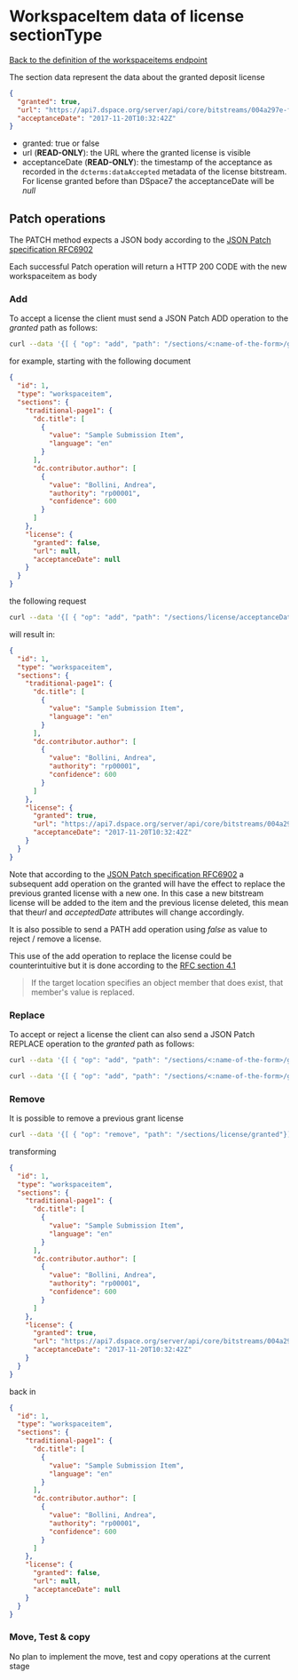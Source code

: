 # WorkspaceItem data of license sectionType

[Back to the definition of the workspaceitems endpoint](workspaceitems.md)

The section data represent the data about the granted deposit license

```json
{
  "granted": true,
  "url": "https://api7.dspace.org/server/api/core/bitstreams/004a297e-fd06-4662-ae51-73e4b7c165c8/content",
  "acceptanceDate": "2017-11-20T10:32:42Z"
}
```

* granted: true or false
* url (**READ-ONLY**): the URL where the granted license is visible
* acceptanceDate (**READ-ONLY**): the timestamp of the acceptance as recorded in the `dcterms:dataAccepted` metadata of
  the license bitstream. For license granted before than DSpace7 the acceptanceDate will be *null*

## Patch operations

The PATCH method expects a JSON body according to
the [JSON Patch specification RFC6902](https://tools.ietf.org/html/rfc6902)

Each successful Patch operation will return a HTTP 200 CODE with the new workspaceitem as body

### Add

To accept a license the client must send a JSON Patch ADD operation to the *granted* path as follows:

```bash
curl --data '{[ { "op": "add", "path": "/sections/<:name-of-the-form>/granted", "value": true}]}' -X PATCH ${dspace7-url}/api/submission/workspaceitems/<:id>
```

for example, starting with the following document

```json
{
  "id": 1,
  "type": "workspaceitem",
  "sections": {
    "traditional-page1": {
      "dc.title": [
        {
          "value": "Sample Submission Item",
          "language": "en"
        }
      ],
      "dc.contributor.author": [
        {
          "value": "Bollini, Andrea",
          "authority": "rp00001",
          "confidence": 600
        }
      ]
    },
    "license": {
      "granted": false,
      "url": null,
      "acceptanceDate": null
    }
  }
}    
```

the following request

```bash
curl --data '{[ { "op": "add", "path": "/sections/license/acceptanceDate", "value": "2017-11-20T10:32:42Z"}]}' -X PATCH ${dspace7-url}/api/submission/workspaceitems/1
```

will result in:

```json
{
  "id": 1,
  "type": "workspaceitem",
  "sections": {
    "traditional-page1": {
      "dc.title": [
        {
          "value": "Sample Submission Item",
          "language": "en"
        }
      ],
      "dc.contributor.author": [
        {
          "value": "Bollini, Andrea",
          "authority": "rp00001",
          "confidence": 600
        }
      ]
    },
    "license": {
      "granted": true,
      "url": "https://api7.dspace.org/server/api/core/bitstreams/004a297e-fd06-4662-ae51-73e4b7c165c8/content",
      "acceptanceDate": "2017-11-20T10:32:42Z"
    }
  }
}    
```

Note that according to the [JSON Patch specification RFC6902](https://tools.ietf.org/html/rfc6902) a subsequent add operation on the granted will
have the effect to replace the previous granted license with a new one.
In this case a new bitstream license will be added to the item and the previous license deleted, this mean that the*url*
and *acceptedDate* attributes will change accordingly.

It is also possible to send a PATH add operation using *false* as value to reject / remove a license.

This use of the add operation to replace the license could be counterintuitive but it is done according to
the [RFC section 4.1](https://tools.ietf.org/html/rfc6902#section-4.1)
> If the target location specifies an object member that does exist, that member's value is replaced.

### Replace

To accept or reject a license the client can also send a JSON Patch REPLACE operation to the *granted* path as follows:


```bash
curl --data '{[ { "op": "add", "path": "/sections/<:name-of-the-form>/granted", "value": true}]}' -X PATCH ${dspace7-url}/api/submission/workspaceitems/<:id>
```

```bash
curl --data '{[ { "op": "add", "path": "/sections/<:name-of-the-form>/granted", "value": false}]}' -X PATCH ${dspace7-url}/api/submission/workspaceitems/<:id>
```

### Remove

It is possible to remove a previous grant license
```bash
curl --data '{[ { "op": "remove", "path": "/sections/license/granted"}]' -X PATCH ${dspace7-url}/api/submission/workspaceitems/1
```

transforming

```json
{
  "id": 1,
  "type": "workspaceitem",
  "sections": {
    "traditional-page1": {
      "dc.title": [
        {
          "value": "Sample Submission Item",
          "language": "en"
        }
      ],
      "dc.contributor.author": [
        {
          "value": "Bollini, Andrea",
          "authority": "rp00001",
          "confidence": 600
        }
      ]
    },
    "license": {
      "granted": true,
      "url": "https://api7.dspace.org/server/api/core/bitstreams/004a297e-fd06-4662-ae51-73e4b7c165c8/content",
      "acceptanceDate": "2017-11-20T10:32:42Z"
    }
  }
}    
```

back in

```json
{
  "id": 1,
  "type": "workspaceitem",
  "sections": {
    "traditional-page1": {
      "dc.title": [
        {
          "value": "Sample Submission Item",
          "language": "en"
        }
      ],
      "dc.contributor.author": [
        {
          "value": "Bollini, Andrea",
          "authority": "rp00001",
          "confidence": 600
        }
      ]
    },
    "license": {
      "granted": false,
      "url": null,
      "acceptanceDate": null
    }
  }
}    
```

### Move, Test & copy

No plan to implement the move, test and copy operations at the current stage